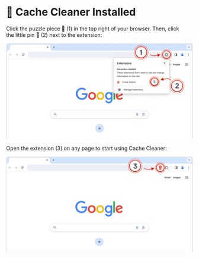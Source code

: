 # 🎉 Cache Cleaner Installed

Click the puzzle piece 🧩 (1) in the top right of your browser. Then, click<br>
the little pin 📌 (2) next to the extension:

![Step 1](images/wp1.png)

Open the extension (3) on any page to start using Cache Cleaner:

![Step 2](images/wp2.png)
